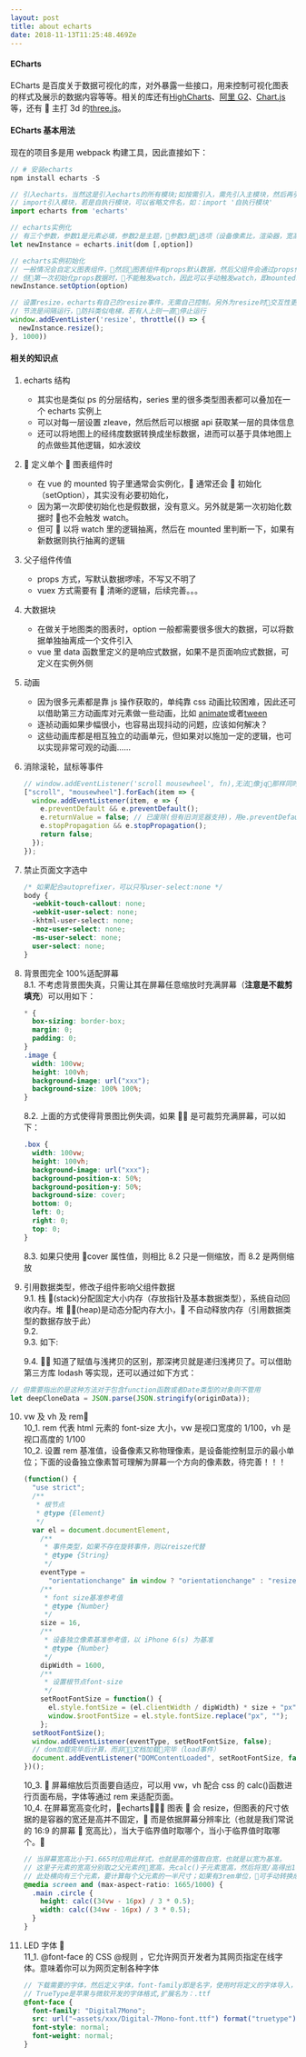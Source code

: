 ```yaml
---
layout: post
title: about echarts
date: 2018-11-13T11:25:48.469Ze
---
```


#### ECharts

ECharts 是百度关于数据可视化的库，对外暴露一些接口，用来控制可视化图表的样式及展示的数据内容等等。相关的库还有[HighCharts](https://www.highcharts.com/)、[阿里 G2](https://antv.alipay.com/zh-cn/g2/3.x/index.html)、[Chart.js](https://www.chartjs.org/)等，还有  主打 3d 的[three.js](https://threejs.org/)。

#### ECharts 基本用法

现在的项目多是用 webpack 构建工具，因此直接如下：

```js
// # 安装echarts
npm install echarts -S

// 引入echarts，当然这是引入echarts的所有模块;如按需引入，需先引入主模块，然后再引入各个组件模块
// import引入模块，若是自执行模块，可以省略文件名，如：import '自执行模块'
import echarts from 'echarts'

// echarts实例化
// 有三个参数，参数1是元素必填，参数2是主题，参数3是选项（设备像素比，渲染器，宽高）
let newInstance = echarts.init(dom [,option])

// echarts实例初始化
// 一般情况会自定义图表组件，然后图表组件有props默认数据，然后父组件会通过props传递异步数据。图表组件watch props变化，然后更新。
// 但第一次初始化props数据时，不能触发watch，因此可以手动触发watch，即mounted时给props添加属性触发watch；还可以将watch里的逻辑抽离，然后在mounted里执行一次。
newInstance.setOption(option)

// 设置resize，echarts有自己的resize事件，无需自己控制。另外为resize时交互性更好，可以加节流
// 节流是间隔运行，防抖类似电梯，若有人上则一直停止运行
window.addEventLister('resize', throttle(() => {
  newInstance.resize();
}, 1000))
```

#### 相关的知识点

1. echarts 结构
   - 其实也是类似 ps 的分层结构，series 里的很多类型图表都可以叠加在一个 echarts 实例上
   - 可以对每一层设置 zleave，然后然后可以根据 api 获取某一层的具体信息
   - 还可以将地图上的经纬度数据转换成坐标数据，进而可以基于具体地图上的点做些其他逻辑，如水波纹
2.  定义单个  图表组件时
   - 在 vue 的 mounted 钩子里通常会实例化， 通常还会  初始化（setOption），其实没有必要初始化，
   - 因为第一次即使初始化也是假数据，没有意义。另外就是第一次初始化数据时  也不会触发 watch。
   - 但可  以将 watch 里的逻辑抽离，然后在 mounted 里判断一下，如果有新数据则执行抽离的逻辑
3. 父子组件传值
   - props 方式，写默认数据啰嗦，不写又不明了
   - vuex 方式需要有  清晰的逻辑，后续完善。。。
4. 大数据块
   - 在做关于地图类的图表时，option 一般都需要很多很大的数据，可以将数据单独抽离成一个文件引入
   - vue 里 data 函数里定义的是响应式数据，如果不是页面响应式数据，可定义在实例外侧
5. 动画
   - 因为很多元素都是靠 js 操作获取的，单纯靠 css 动画比较困难，因此还可以借助第三方动画库对元素做一些动画，比如 [animate](https://daneden.github.io/animate.css/)或者[tween](https://www.tweenmax.com.cn/about/)
   - 逐祯动画如果步幅很小，也容易出现抖动的问题，应该如何解决？
   - 这些动画库都是相互独立的动画单元，但如果对以施加一定的逻辑，也可以实现非常可观的动画……
6. 消除滚轮，鼠标等事件
   ```js
   // window.addEventListener('scroll mousewheel', fn),无法像jq那样同时绑定多个事件
   ["scroll", "mousewheel"].forEach(item => {
     window.addEventListener(item, e => {
       e.preventDefault && e.preventDefault();
       e.returnValue = false; // 已废除(但有旧浏览器支持)，用e.preventDefault()代替
       e.stopPropagation && e.stopPropagation();
       return false;
     });
   });
   ```
7. 禁止页面文字选中
   ```css
   /* 如果配合autoprefixer，可以只写user-select:none */
   body {
     -webkit-touch-callout: none;
     -webkit-user-select: none;
     -khtml-user-select: none;
     -moz-user-select: none;
     -ms-user-select: none;
     user-select: none;
   }
   ```
8. 背景图完全 100%适配屏幕<br/>
   8.1. 不考虑背景图失真，只需让其在屏幕任意缩放时充满屏幕（**注意是不裁剪填充**）可以用如下：
   ```css
   * {
     box-sizing: border-box;
     margin: 0;
     padding: 0;
   }
   .image {
     width: 100vw;
     height: 100vh;
     background-image: url("xxx");
     background-size: 100% 100%;
   }
   ```
   8.2. 上面的方式使得背景图比例失调，如果  是可裁剪充满屏幕，可以如下：
   ```css
   .box {
     width: 100vw;
     height: 100vh;
     background-image: url("xxx");
     background-position-x: 50%;
     background-position-y: 50%;
     background-size: cover;
     bottom: 0;
     left: 0;
     right: 0;
     top: 0;
   }
   ```
   8.3. 如果只使用 cover 属性值，则相比 8.2 只是一侧缩放，而 8.2 是两侧缩放
9. 引用数据类型，修改子组件影响父组件数据<br/>
   9.1. 栈 (stack)分配固定大小内存（存放指针及基本数据类型），系统自动回收内存。堆 (heap)是动态分配内存大小， 不自动释放内存（引用数据类型的数据存放于此）<br/>
   9.2.  
   9.3. 如下:

   9.4.  知道了赋值与浅拷贝的区别，那深拷贝就是递归浅拷贝了。可以借助第三方库 lodash 等实现，还可以通过如下方式：

```js
// 但需要指出的是这种方法对于包含function函数或者Date类型的对象则不管用
let deepCloneData = JSON.parse(JSON.stringify(originData));
```

10. vw 及 vh 及 rem<br/>
    10_1. rem 代表 html 元素的 font-size 大小，vw 是视口宽度的 1/100，vh 是视口高度的 1/100<br/>
    10_2. 设置 rem 基准值，设备像素又称物理像素，是设备能控制显示的最小单位；下面的设备独立像素暂可理解为屏幕一个方向的像素数，待完善！！！

    ```js
    (function() {
      "use strict";
      /**
       * 根节点
       * @type {Element}
       */
      var el = document.documentElement,
        /**
         * 事件类型，如果不存在旋转事件，则以reisze代替
         * @type {String}
         */
        eventType =
          "orientationchange" in window ? "orientationchange" : "resize",
        /**
         * font size基准参考值
         * @type {Number}
         */
        size = 16,
        /**
         * 设备独立像素基准参考值，以 iPhone 6(s) 为基准
         * @type {Number}
         */
        dipWidth = 1600,
        /**
         * 设置根节点font-size
         */
        setRootFontSize = function() {
          el.style.fontSize = (el.clientWidth / dipWidth) * size + "px";
          window.$rootFontSize = el.style.fontSize.replace("px", "");
        };
      setRootFontSize();
      window.addEventListener(eventType, setRootFontSize, false);
      // dom加载完毕后计算，而非文档加载完毕（load事件）
      document.addEventListener("DOMContentLoaded", setRootFontSize, false);
    })();
    ```

    10_3.  屏幕缩放后页面要自适应，可以用 vw，vh 配合 css 的 calc()函数进行页面布局，字体等通过 rem 来适配页面。<br/>
    10_4. 在屏幕宽高变化时，echarts 图表  会 resize，但图表的尺寸依据的是容器的宽还是高并不固定， 而是依据屏幕分辨率比（也就是我们常说的 16:9 的屏幕  宽高比），当大于临界值时取哪个，当小于临界值时取哪个。<br/>

    ```scss
    // 当屏幕宽高比小于1.665时应用此样式，也就是高的值取自宽，也就是以宽为基准。
    // 这里子元素的宽高分别取之父元素的宽高，先calc()子元素宽高，然后将宽/高得出1.665。
    // 此处横向有三个元素，要计算每个父元素的一半尺寸；如果有3rem单位，可手动转换成px如：3 * (clientWidth/dipWidth) * baseFontSize
    @media screen and (max-aspect-ratio: 1665/1000) {
      .main .circle {
        height: calc((34vw - 16px) / 3 * 0.5);
        width: calc((34vw - 16px) / 3 * 0.5);
      }
    }
    ```

11. LED 字体 <br/>
    11_1. @font-face 的 CSS @规则 ，它允许网页开发者为其网页指定在线字体。意味着你可以为网页定制各种字体
    ```scss
    // 下载需要的字体，然后定义字体，font-family即是名字，使用时将定义的字体导入，直接使用即可
    // TrueType是苹果与微软开发的字体格式,扩展名为：.ttf
    @font-face {
      font-family: "Digital7Mono";
      src: url("~assets/xxx/Digital-7Mono-font.ttf") format("truetype");
      font-style: normal;
      font-weight: normal;
    }
    ```
